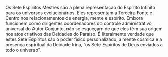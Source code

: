 ﻿Os Sete Espíritos Mestres são a plena representação do Espírito Infinito para os universos evolucionários. Eles representam a Terceira Fonte e Centro nos relacionamentos de energia, mente e espírito. Embora funcionem como dirigentes coordenadores do controle administrativo universal do Autor Conjunto, não se esqueçam de que eles têm sua origem nos atos criativos das Deidades do Paraíso. É literalmente verdade que estes Sete Espíritos são o poder físico personalizado, a mente cósmica e a presença espiritual da Deidade trina, “os Sete Espíritos de Deus enviados a todo o universo”.